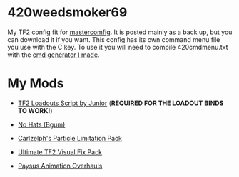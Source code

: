 # 420weedsmoker69
My TF2 config fit for [mastercomfig](https://mastercomfig.com/). It is posted mainly as a back up, but you can download it if you want. 
This config has its own command menu file you use with the C key. To use it you will need to compile 420cmdmenu.txt with the [cmd generator I made](https://github.com/WhyIsEvery4thYearAlwaysBad/CmdMenuGenerator).

# My Mods

* [TF2 Loadouts Script by Junior](https://github.com/juniorsgithub/tf2-loadouts-script) (**REQUIRED FOR THE LOADOUT BINDS TO WORK!**)

* [No Hats (Bgum)](https://github.com/Fedora31/no-hats-bgum)

* [Carlzelph's Particle Limitation Pack](https://www.teamfortress.tv/22586/particle-limitation-pack)

* [Ultimate TF2 Visual Fix Pack](https://github.com/agrastiOs/Ultimate-TF2-Visual-Fix-Pack/releases)

* [Paysus Animation Overhauls](https://steamcommunity.com/groups/PaysusSkins)